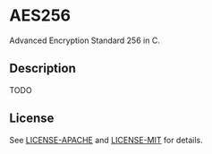 # AES256

Advanced Encryption Standard 256 in C.

## Description

TODO

## License

See [LICENSE-APACHE](./LICENSE-APACHE) and [LICENSE-MIT](LICENSE-MIT) for details.
